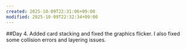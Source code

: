 ```yaml
---
created: 2025-10-09T22:31:06+09:00
modified: 2025-10-09T22:32:34+09:00
---
```


##Day 4. 
Added card stacking and fixed the graphics flicker. I also fixed some collision errors and layering issues.
